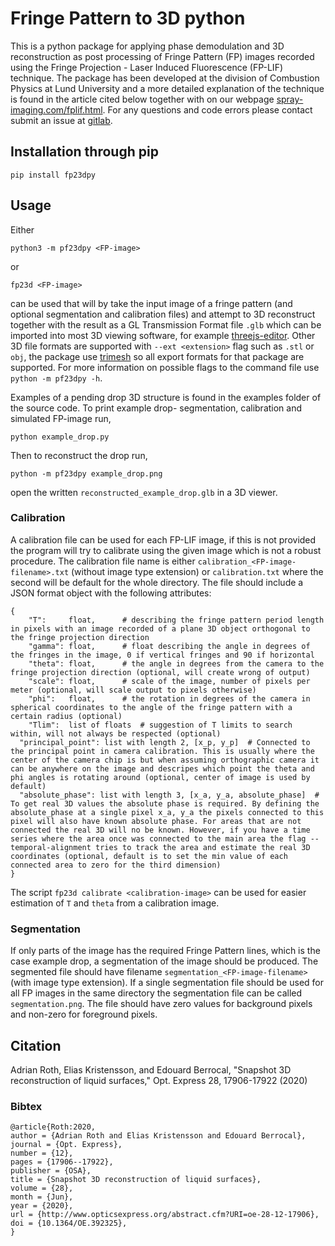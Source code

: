 # Fringe Pattern to 3D python
This is a python package for applying phase demodulation and 3D reconstruction as post processing of Fringe Pattern (FP) images recorded using the Fringe Projection - Laser Induced Fluorescence (FP-LIF) technique.
The package has been developed at the division of Combustion Physics at Lund University and a more detailed explanation of the technique is found in the article cited below together with on our webpage [spray-imaging.com/fplif.html](https://spray-imaging.com/fp-lif.html).
For any questions and code errors please contact submit an issue at [gitlab](https://gitlab.com/roth.adrian/fp23dpy).

## Installation through pip
```
pip install fp23dpy
```

## Usage
Either 
```
python3 -m pf23dpy <FP-image>
```
or 
```
fp23d <FP-image>
```
can be used that will by take the input image of a fringe pattern (and optional segmentation and calibration files) and attempt to 3D reconstruct together with the result as a GL Transmission Format file `.glb` which can be imported into most 3D viewing software, for example [threejs-editor](https://threejs.org/editor/).
Other 3D file formats are supported with `--ext <extension>` flag such as `.stl` or `obj`, the package use [trimesh](https://github.com/mikedh/trimesh) so all export formats for that package are supported.
For more information on possible flags to the command file use `python -m pf23dpy -h`.

Examples of a pending drop 3D structure is found in the examples folder of the source code.
To print example drop- segmentation, calibration and simulated FP-image run,
```
python example_drop.py
```
Then to reconstruct the drop run,
```
python -m pf23dpy example_drop.png
```
open the written `reconstructed_example_drop.glb` in a 3D viewer.

### Calibration
A calibration file can be used for each FP-LIF image, if this is not provided the program will try to calibrate using the given image which is not a robust procedure.
The calibration file name is either `calibration_<FP-image-filename>.txt` (without image type extension) or `calibration.txt` where the second will be default for the whole directory.
The file should include a JSON format object with the following attributes:
```
{
	"T":     float,		 # describing the fringe pattern period length in pixels with an image recorded of a plane 3D object orthogonal to the fringe projection direction
	"gamma": float,		 # float describing the angle in degrees of the fringes in the image, 0 if vertical fringes and 90 if horizontal
	"theta": float,	 	 # the angle in degrees from the camera to the fringe projection direction (optional, will create wrong of output)
	"scale": float,  	 # scale of the image, number of pixels per meter (optional, will scale output to pixels otherwise)
	"phi":   float,	 	 # the rotation in degrees of the camera in spherical coordinates to the angle of the fringe pattern with a certain radius (optional)
	"Tlim":  list of floats  # suggestion of T limits to search within, will not always be respected (optional)
  "principal_point": list with length 2, [x_p, y_p]  # Connected to the principal point in camera calibration. This is usually where the center of the camera chip is but when assuming orthographic camera it can be anywhere on the image and descripes which point the theta and phi angles is rotating around (optional, center of image is used by default)
  "absolute_phase": list with length 3, [x_a, y_a, absolute_phase]  # To get real 3D values the absolute phase is required. By defining the absolute_phase at a single pixel x_a, y_a the pixels connected to this pixel will also have known absolute phase. For areas that are not connected the real 3D will no be known. However, if you have a time series where the area once was connected to the main area the flag --temporal-alignment tries to track the area and estimate the real 3D coordinates (optional, default is to set the min value of each connected area to zero for the third dimension)
}
```
The script `fp23d calibrate <calibration-image>` can be used for easier estimation of `T` and `theta` from a calibration image.

### Segmentation
If only parts of the image has the required Fringe Pattern lines, which is the case example drop, a segmentation of the image should be produced.
The segmented file should have filename `segmentation_<FP-image-filename>` (with image type extension).
If a single segmentation file should be used for all FP images in the same directory the segmentation file can be called `segmentation.png`.
The file should have zero values for background pixels and non-zero for foreground pixels.


## Citation
Adrian Roth, Elias Kristensson, and Edouard Berrocal, "Snapshot 3D reconstruction of liquid surfaces," Opt. Express 28, 17906-17922 (2020) 

### Bibtex
```
@article{Roth:2020,
author = {Adrian Roth and Elias Kristensson and Edouard Berrocal},
journal = {Opt. Express},
number = {12},
pages = {17906--17922},
publisher = {OSA},
title = {Snapshot 3D reconstruction of liquid surfaces},
volume = {28},
month = {Jun},
year = {2020},
url = {http://www.opticsexpress.org/abstract.cfm?URI=oe-28-12-17906},
doi = {10.1364/OE.392325},
}
```
